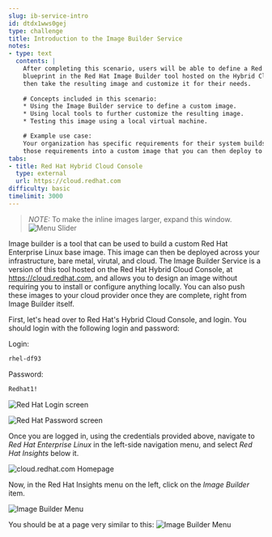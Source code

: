 ```yaml
---
slug: ib-service-intro
id: dtdx1wws0gej
type: challenge
title: Introduction to the Image Builder Service
notes:
- type: text
  contents: |
    After completing this scenario, users will be able to define a Red Hat Enterprise Linux 
    blueprint in the Red Hat Image Builder tool hosted on the Hybrid Cloud Console. Users will 
    then take the resulting image and customize it for their needs.
  
    # Concepts included in this scenario:
    * Using the Image Builder service to define a custom image.
    * Using local tools to further customize the resulting image.
    * Testing this image using a local virtual machine.

    # Example use case:
    Your organization has specific requirements for their system builds, and you would like to build
    those requirements into a custom image that you can then deploy to your public cloud provider.
tabs:
- title: Red Hat Hybrid Cloud Console
  type: external
  url: https://cloud.redhat.com
difficulty: basic
timelimit: 3000
---
```

>_NOTE:_ To make the inline images larger, expand this window.
![Menu Slider](../assets/slider.png)

Image builder is a tool that can be used to build a custom Red Hat Enterprise Linux base image.
This image can then be deployed across your infrastructure, bare metal, virutal, and cloud.  The Image Builder Service is a version of this tool hosted on the Red Hat Hybrid Cloud Console, at https://cloud.redhat.com, and allows you to design an image without requiring you to install or configure anything locally.  You can also push these images to your cloud provider once they are complete, right from Image Builder itself.

First, let's head over to Red Hat's Hybrid Cloud Console, and login.  You should login with the following login and password:

Login:

```bash
rhel-df93
```

Password:

```bash
Redhat1!
```
![Red Hat Login screen](../assets/cloud-console-login.png)

![Red Hat Password screen](../assets/cloud-console-login-pass.png)

Once you are logged in, using the credentials provided above, navigate to
_Red Hat Enterprise Linux_ in the left-side navigation menu, and select _Red Hat Insights_ below it.

![cloud.redhat.com Homepage](../assets/cloud-console-RHEL-menu.png)

Now, in the Red Hat Insights menu on the left, click on the _Image Builder_ item.

![Image Builder Menu](../assets/cloud-console-RHEL-ImageBuilder-menu.png)

You should be at a page very similar to this:
![Image Builder Menu](../assets/cloud-console-RHEL-ImageBuilder.png)
